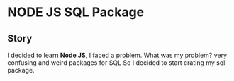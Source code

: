 # NODE JS SQL Package

## Story
I decided to learn **Node JS**, I faced a problem. What was my problem? very confusing and weird packages for SQL So I decided to start crating my sql package.